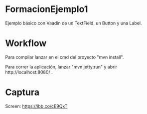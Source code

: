 FormacionEjemplo1
==============
Ejemplo básico con Vaadin de un TextField, un Button y una Label.

Workflow
========
Para compilar lanzar en el cmd del proyecto "mvn install".

Para correr la aplicación, lanzar "mvn jetty:run" y abrir http://localhost:8080/ .

Captura
=======
Screen: https://ibb.co/cE9QxT
